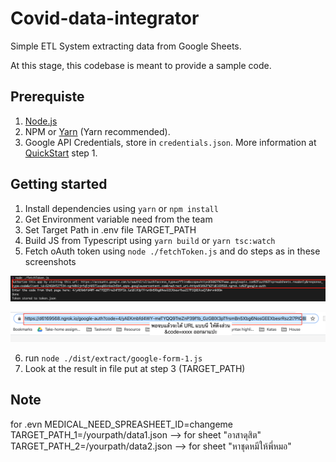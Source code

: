 # Covid-data-integrator

Simple ETL System extracting data from Google Sheets.

At this stage, this codebase is meant to provide a sample code.

## Prerequiste

1. [Node.js](https://nodejs.org/en/)
2. NPM or [Yarn](https://yarnpkg.com/) (Yarn recommended).
3. Google API Credentials, store in `credentials.json`. More information at [QuickStart](https://developers.google.com/sheets/api/quickstart/nodejs) step 1.

## Getting started

1. Install dependencies using `yarn` or `npm install`
2. Get Environment variable need from the team
3. Set Target Path in .env file TARGET_PATH
4. Build JS from Typescript using `yarn build` or `yarn tsc:watch`
5. Fetch oAuth token using `node ./fetchToken.js` and do steps as in these screenshots

![1](/resources/fetch-token-1.png)

![2](/resources/fetch-token-2.png)

6. run `node ./dist/extract/google-form-1.js`
7. Look at the result in file put at step 3 (TARGET_PATH)

## Note 
for .evn
MEDICAL_NEED_SPREASHEET_ID=changeme
TARGET_PATH_1=/yourpath/data1.json --> for sheet "อาสาดุสิต"
TARGET_PATH_2=/yourpath/data2.json --> for sheet "หาชุดหมีให้พี่หมอ"

